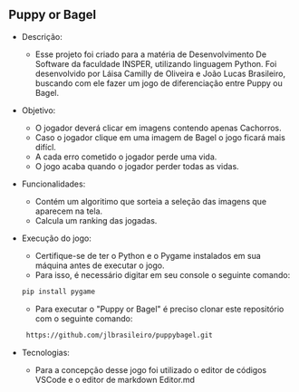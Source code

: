 ## Puppy or Bagel
* Descrição:
	- Esse projeto foi criado para a matéria de Desenvolvimento De Software da faculdade INSPER, utilizando linguagem Python. Foi desenvolvido por Láisa Camilly de Oliveira e João Lucas Brasileiro, buscando com ele fazer um jogo de diferenciação entre Puppy ou Bagel.

* Objetivo:
	-  O jogador deverá clicar em imagens contendo apenas Cachorros.
	- Caso o jogador clique em uma imagem de Bagel o jogo ficará mais difícl.
	- A cada erro cometido o jogador perde uma vida.
	- O jogo acaba quando o jogador perder todas as vidas.

* Funcionalidades:
 	- Contém um algoritimo que sorteia a seleção das imagens que aparecem na tela.
 	- Calcula um ranking das jogadas.

* Execução do jogo:
	 - Certifique-se de ter o Python e o Pygame instalados em sua máquina antes de executar o jogo.
	 - Para isso, é necessário digitar em seu console o seguinte comando:
	 ```sh
  pip install pygame
  ```
  
  - Para executar o "Puppy or Bagel" é preciso clonar este repositório com o seguinte comando:
  ```sh
   https://github.com/jlbrasileiro/puppybagel.git
   ```
 
* Tecnologias:
	- Para a concepção desse jogo foi utilizado o editor de códigos VSCode e o editor de markdown Editor.md
